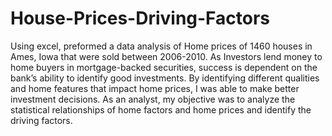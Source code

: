 # House-Prices-Driving-Factors
 Using excel, preformed a data analysis of Home prices of 1460 houses in Ames, Iowa that were sold between 2006-2010. As Investors lend money to home buyers in mortgage-backed securities, success is dependent on the bank’s ability to identify good investments.  By identifying different qualities and home features that impact home prices, I was able to make better investment decisions.  As an analyst, my objective was to analyze the statistical relationships of home factors and home prices and identify the driving factors.
